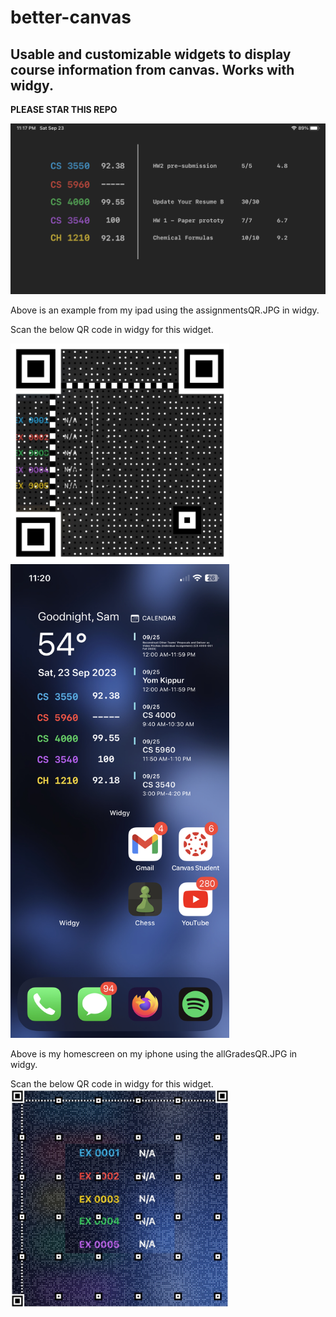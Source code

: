# better-canvas
## Usable and customizable widgets to display course information from canvas.  Works with widgy.
**PLEASE STAR THIS REPO**





<img src="/images/betterCanvasIpadExample.jpg" width=700px>

<p>Above is an example from my ipad using the assignmentsQR.JPG in widgy.</p>

Scan the below QR code in widgy for this widget.

<img src="/images/assignmentsQR.JPG" width=350px>


<img src="/images/betterCanvasExample.jpg" width=350px>

<p>Above is my homescreen on my iphone using the allGradesQR.JPG in widgy.</p>

Scan the below QR code in widgy for this widget.<img src="/images/allGradesQR.JPG" width=350px>
